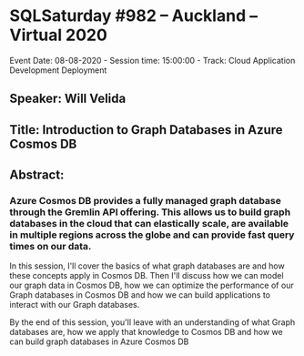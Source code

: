 # SQLSaturday #982 – Auckland – Virtual 2020
Event Date: 08-08-2020 - Session time: 15:00:00 - Track: Cloud Application Development  Deployment
## Speaker: Will Velida
## Title: Introduction to Graph Databases in Azure Cosmos DB
## Abstract:
### Azure Cosmos DB provides a fully managed graph database through the Gremlin API offering.  This allows us to build graph databases in the cloud that can elastically scale, are available in multiple regions across the globe and can provide fast query times on our data.

In this session, I'll cover the basics of what graph databases are and how these concepts apply in Cosmos DB. Then I'll discuss how we can model our graph data in Cosmos DB, how we can optimize the performance of our Graph databases in Cosmos DB and how we can build applications to interact with our Graph databases.

By the end of this session, you'll leave with an understanding of what Graph databases are, how we apply that knowledge to Cosmos DB and how we can build graph databases in Azure Cosmos DB
